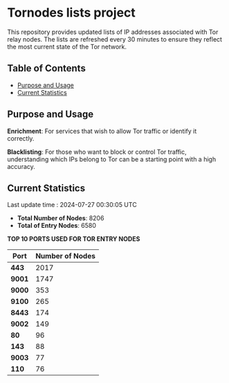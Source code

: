 # Tornodes lists project

This repository provides updated lists of IP addresses associated with Tor relay nodes. The lists are refreshed every 30 minutes to ensure they reflect the most current state of the Tor network.

## Table of Contents

- [Purpose and Usage](#purpose-and-usage)
- [Current Statistics](#current-statistics)


## Purpose and Usage

**Enrichment**: For services that wish to allow Tor traffic or identify it correctly.

**Blacklisting**: For those who want to block or control Tor traffic, understanding which IPs belong to Tor can be a starting point with a high accuracy.

## Current Statistics

Last update time : 2024-07-27 00:30:05 UTC

- **Total Number of Nodes**: 8206
- **Total of Entry Nodes**: 6580

**TOP 10 PORTS USED FOR TOR ENTRY NODES**

| **Port** | **Number of Nodes** |
|------|-----------------|
| **443**   | 2017  |
| **9001**   | 1747  |
| **9000**   | 353  |
| **9100**   | 265  |
| **8443**   | 174  |
| **9002**   | 149  |
| **80**   | 96  |
| **143**   | 88  |
| **9003**   | 77  |
| **110**   | 76  |

